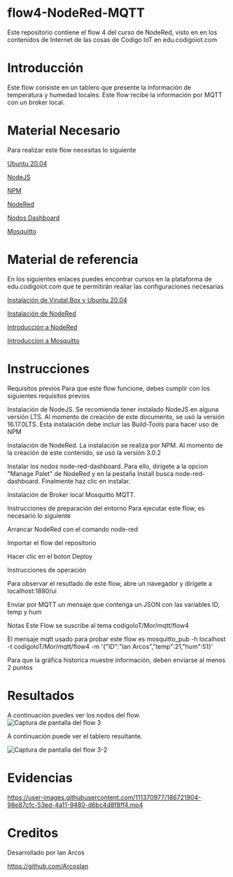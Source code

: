 # flow4-NodeRed-MQTT
Este repositorio contiene el flow 4 del curso de NodeRed, visto en en los contenidos de Internet de las cosas de Codigo IoT en edu.codigoiot.com

# Introducción
Este flow consiste en un tablero que presente la información de temperatura y humedad locales. Este flow recibe la información por MQTT con un broker local.
# Material Necesario
Para realizar este flow necesitas lo siguiente

   [Ubuntu 20.04](https://releases.ubuntu.com/20.04/) 
  
   [ NodeJS](https://nodejs.org/es/)
   
   [ NPM](https://www.npmjs.com/)
       
   [NodeRed](https://nodered.org/docs/getting-started/local)
        
   [  Nodos Dashboard](https://flows.nodered.org/node/node-red-dashboard)
   
   [  Mosquitto]([https://flows.nodered.org/node/node-red-dashboard](https://mosquitto.org/))
      
# Material de referencia
En los siguientes enlaces puedes encontrar cursos en la plataforma de edu.codigoiot.com que te permitirán realiar las configuraciones necesarias



   [Instalación de Virutal Box y Ubuntu 20.04](https://edu.codigoiot.com/course/view.php?id=812)
   
   [Instalación de NodeRed](https://edu.codigoiot.com/enrol/index.php?id=817)
   
   [Introducción a NodeRed](https://edu.codigoiot.com/enrol/index.php?id=278)
   
   [Introduccion a Mosquitto]([https://edu.codigoiot.com/enrol/index.php?id=278](https://edu.codigoiot.com/course/view.php?id=851))


# Instrucciones
Requisitos previos
Para que este flow funcione, debes cumplir con los siguientes requisitos previos

Instalación de NodeJS. Se recomienda tener instalado NodeJS en alguna versión LTS. Al momento de creación de este documento, se usó la versión 16.17.0LTS. Esta instalación debe incluir las Build-Tools para hacer uso de NPM


Instalación de NodeRed. La instalación se realiza por NPM. Al momento de la creación de este contenido, se usó la versión 3.0.2


Instalar los nodos node-red-dashboard. Para ello, dirigete a la opcion "Manage Palet" de NodeRed y en la pestaña Install busca node-red-dashboard. Finalmente haz clic en instalar.


Instalación de Broker local Mosquitto MQTT.


Instrucciones de preparación del entorno
Para ejecutar este flow, es necesario lo siguiente

Arrancar NodeRed con el comando node-red

Importar el flow del repositorio

Hacer clic en el boton Deploy

Instrucciones de operación

Para observar el resutlado de este flow, abre un navegador y dirígete a localhost:1880/ui

Enviar por MQTT un mensaje que contenga un JSON con las variables ID, temp y hum
    
Notas
Este Flow se suscribe al tema codigoIoT/Mor/mqtt/flow4

El mensaje mqtt usado para probar este flow es mosquitto_pub -h localhost -t codigoIoT/Mor/mqtt/flow4 -m '{"ID":"Ian Arcos","temp":21,"hum":51}'

Para que la gráfica historica muestre información, deben enviarse al menos 2 puntos

# Resultados
A continuación puedes ver los nodos del flow.
![Captura de pantalla del flow 3](https://user-images.githubusercontent.com/111370977/186721102-13084e27-2c88-47a7-8bd1-ff883d8942c3.png)

A continuación puede ver el tablero resultante.

![Captura de pantalla del flow 3-2](https://user-images.githubusercontent.com/111370977/186721118-68b46f35-3a79-4c8b-822d-315544407e0c.png)



# Evidencias







https://user-images.githubusercontent.com/111370977/186721904-98e87cfc-53ed-4a11-9480-d6bc4d8f8ff4.mp4





# Creditos
Desarrollado por Ian Arcos

https://github.com/ArcosIan
